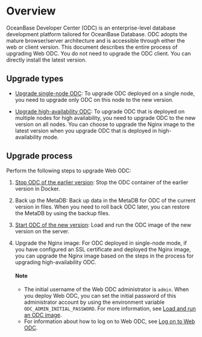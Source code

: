 # Overview

OceanBase Developer Center (ODC) is an enterprise-level database development platform tailored for OceanBase Database. ODC adopts the mature browser/server architecture and is accessible through either the web or client version. This document describes the entire process of upgrading Web ODC. You do not need to upgrade the ODC client. You can directly install the latest version. 

## Upgrade types

- [Upgrade single-node ODC](300.upgrade-single-node-odc.md): To upgrade ODC deployed on a single node, you need to upgrade only ODC on this node to the new version.

- [Upgrade high-availability ODC](400.upgrade-high-availability-odc.md): To upgrade ODC that is deployed on multiple nodes for high availability, you need to upgrade ODC to the new version on all nodes. You can choose to upgrade the Nginx image to the latest version when you upgrade ODC that is deployed in high-availability mode.

## Upgrade process

Perform the following steps to upgrade Web ODC:

1. [Stop ODC of the earlier version](../1200.upgrade-guide/310.upgrade-single-node-odc.md): Stop the ODC container of the earlier version in Docker.

2. Back up the MetaDB: Back up data in the MetaDB for ODC of the current version in files. When you need to roll back ODC later, you can restore the MetaDB by using the backup files.

3. [Start ODC of the new version](../1200.upgrade-guide/410.upgrade-high-availability-odc.md): Load and run the ODC image of the new version on the server.

4. Upgrade the Nginx image: For ODC deployed in single-node mode, if you have configured an SSL certificate and deployed the Nginx image, you can upgrade the Nginx image based on the steps in the process for upgrading high-availability ODC.

   <main id="notice" type='explain'>
     <h4>Note</h4>
     <ul>
     <li>The initial username of the Web ODC administrator is <code>admin</code>. When you deploy Web ODC, you can set the initial password of this administrator account by using the environment variable <code>ODC_ADMIN_INITIAL_PASSWORD</code>. For more information, see <a href="../1200.upgrade-guide/310.upgrade-single-node-odc.md">Load and run an ODC image</a>. </li>
     <li>For information about how to log on to Web ODC, see <a href="../300.quickstart/200.web-odc-quickstart/200.quickstart-deployment-odc.md">Log on to Web ODC</a>. </li>
     </ul>
   </main>

